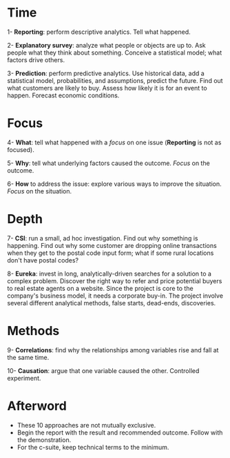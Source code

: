 # Time

1- **Reporting**: perform descriptive analytics. Tell what happened.

2- **Explanatory survey**: analyze what people or objects are up to. Ask people what they think about something. Conceive a statistical model; what factors drive others.

3- **Prediction**: perform predictive analytics. Use historical data, add a statistical model, probabilities, and assumptions,  predict the future. Find out what customers are likely to buy. Assess how likely it is for an event to happen. Forecast economic conditions. 

# Focus

4- **What**: tell what happened with a *focus* on one issue (**Reporting** is not as focused).

5- **Why**: tell what underlying factors caused the outcome. *Focus* on the outcome.

6- **How** to address the issue: explore various ways to improve the situation. *Focus* on the situation.

# Depth

7- **CSI**: run a small, ad hoc investigation. Find out why something is happening. Find out why some customer are dropping online transactions when they get to the postal code input form; what if some rural locations don't have postal codes?

8- **Eureka**: invest in long, analytically-driven searches for a solution to a complex problem. Discover the right way to refer and price potential buyers to real estate agents on a website. Since the project is core to the company's business model, it needs a corporate buy-in. The project involve several different analytical methods, false starts, dead-ends, discoveries.

# Methods

9- **Correlations**: find why the relationships among variables rise and fall at the same time. 

10- **Causation**: argue that one variable caused the other. Controlled experiment.

# Afterword

- These 10 approaches are not mutually exclusive. 
- Begin the report with the result and recommended outcome. Follow with the demonstration.
- For the c-suite, keep technical terms to the minimum.

